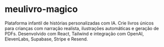 # meulivro-magico
Plataforma infantil de histórias personalizadas com IA. Crie livros únicos para crianças com narração realista, ilustrações automáticas e geração de PDFs. Desenvolvido com React, Tailwind e integração com OpenAI, ElevenLabs, Supabase, Stripe e Resend.
